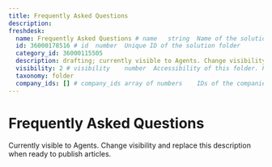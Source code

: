 ```yaml
---
title: Frequently Asked Questions
description:
freshdesk:
  name: Frequently Asked Questions # name	string	Name of the solution folder
  id: 36000178516 # id	number	Unique ID of the solution folder
  category_id: 36000115505
  description: drafting; currently visible to Agents. Change visibility and replace this description when ready to publish articles. # description	string	Description of the solution folder
  visibility: 2 # visibility	number	Accessibility of this folder. Please refer to Folder Properties table.
  taxonomy: folder
  company_ids: [] # company_ids	array of numbers	IDs of the companies to whom this solution folder is visible
---
```


# Frequently Asked Questions

Currently visible to Agents. Change visibility and replace this description when ready to publish articles.

